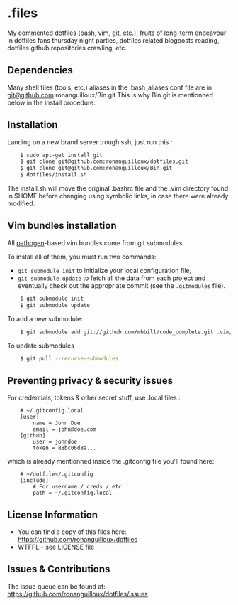 .files
=======

My commented dotfiles (bash, vim, git, etc.), fruits of long-term endeavour in dotfiles fans thursday night parties, dotfiles related blogposts reading, dotfiles github repositories crawling, etc.


Dependencies
------------

Many shell files (tools, etc.) aliases in the .bash_aliases conf file are in git@github.com:ronanguilloux/Bin.git
This is why Bin.git is mentionned below in the install procedure.


Installation
------------

Landing on a new brand server trough ssh, just run this :

``` bash
    $ sudo apt-get install git 
    $ git clone git@github.com:ronanguilloux/dotfiles.git
    $ git clone git@github.com:ronanguilloux/Bin.git
    $ dotfiles/install.sh
```

The install.sh will move the original .bashrc file and the .vim directory found in $HOME before changing using symbolic links, in case there were already modified.


Vim bundles installation
------------------------

All [pathogen](http://www.vim.org/scripts/script.php?script_id=2332)-based vim bundles come from git submodules.


To install all of them, you must run two commands: 
* `git submodule init` to initialize your local configuration file, 
* `git submodule update` to fetch all the data from each project and eventually check out the appropriate commit (see the `.gitmodules` file).

``` bash
    $ git submodule init
    $ git submodule update
```

To add a new submodule:

``` bash
    $ git submodule add git://github.com/mbbill/code_complete.git .vim/bundle/code_complete
```

To update submodules
``` bash
    $ git pull --recurse-submodules
```


Preventing privacy & security issues
------------------------------------

For credentials, tokens & other secret stuff, use .local files :

```
    # ~/.gitconfig.local
    [user]
        name = John Doe
        email = john@doe.com
    [github]
        user = johndoe
        token = 88bc06d8a...
```

which is already mentionned inside the .gitconfig file you'll found here:


```
    # ~/dotfiles/.gitconfig
    [include]
        # For username / creds / etc
        path = ~/.gitconfig.local
```


License Information
-------------------

* You can find a copy of this files here: https://github.com/ronanguilloux/dotfiles
* WTFPL - see LICENSE file


Issues & Contributions
----------------------

The issue queue can be found at: https://github.com/ronanguilloux/dotfiles/issues

